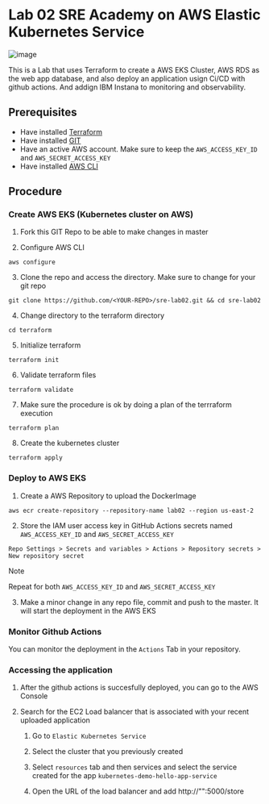 # Lab 02 SRE Academy on AWS Elastic Kubernetes Service

![image](https://github.com/celizon10/sre-lab02/assets/66286785/7ef5839f-4074-4ce2-b926-3ef988663e4e)

This is a Lab that uses Terraform to create a AWS EKS Cluster, AWS RDS as the web app database, and also deploy an application usign Ci/CD with github actions. And addign IBM Instana to monitoring and observability.

## Prerequisites

- Have installed [Terraform](https://developer.hashicorp.com/terraform/tutorials/aws-get-started/install-cli)
- Have installed [GIT](https://git-scm.com/)
- Have an active AWS account. Make sure to keep the `AWS_ACCESS_KEY_ID` and `AWS_SECRET_ACCESS_KEY`
- Have installed [AWS CLI](https://docs.aws.amazon.com/cli/latest/userguide/getting-started-install.html)

## Procedure

### Create AWS EKS (Kubernetes cluster on AWS)

1. Fork this GIT Repo to be able to make changes in master

2. Configure AWS CLI 
```Shell
aws configure
```

3. Clone the repo and access the directory. Make sure to change <YOUR-REPO> for your git repo
```Shell
git clone https://github.com/<YOUR-REPO>/sre-lab02.git && cd sre-lab02
```

4. Change directory to the terraform directory
```Shell
cd terraform
```

5. Initialize terraform
```Shell
terraform init
```

6. Validate terraform files
```Shell
terraform validate
```

7. Make sure the procedure is ok by doing a plan of the terrraform execution
```Shell
terraform plan
```

8. Create the kubernetes cluster
```Shell
terraform apply
```

### Deploy to AWS EKS

1. Create a AWS Repository to upload the DockerImage
```Shell
aws ecr create-repository --repository-name lab02 --region us-east-2
```

2. Store the IAM user access key in GitHub Actions secrets named `AWS_ACCESS_KEY_ID` and `AWS_SECRET_ACCESS_KEY`
```Git
Repo Settings > Secrets and variables > Actions > Repository secrets > New repository secret 
```
> [!NOTE] 
> Repeat for both `AWS_ACCESS_KEY_ID` and `AWS_SECRET_ACCESS_KEY`

3. Make a minor change in any repo file, commit and push to the master. It will start the deployment in the AWS EKS

### Monitor Github Actions

You can monitor the deployment in the `Actions` Tab in your repository. 

### Accessing the application

1. After the github actions is succesfully deployed, you can go to the AWS Console


2. Search for the EC2 Load balancer that is associated with your recent uploaded application

    1. Go to `Elastic Kubernetes Service`

    2. Select the cluster that you previously created

    3. Select `resources` tab and then services and select the service created for the app `kubernetes-demo-hello-app-service`

    4. Open the URL of the load balancer and add http://"<URL>":5000/store


